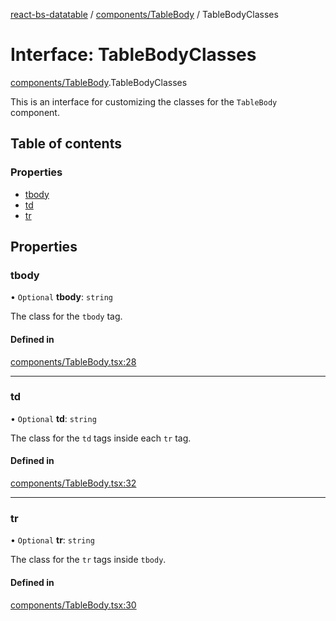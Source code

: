 [react-bs-datatable](../README.md) / [components/TableBody](../modules/components_TableBody.md) / TableBodyClasses

# Interface: TableBodyClasses

[components/TableBody](../modules/components_TableBody.md).TableBodyClasses

This is an interface for customizing the classes for
the `TableBody` component.

## Table of contents

### Properties

- [tbody](components_TableBody.TableBodyClasses.md#tbody)
- [td](components_TableBody.TableBodyClasses.md#td)
- [tr](components_TableBody.TableBodyClasses.md#tr)

## Properties

### tbody

• `Optional` **tbody**: `string`

The class for the `tbody` tag.

#### Defined in

[components/TableBody.tsx:28](https://github.com/imballinst/react-bs-datatable/blob/f45e78e/src/components/TableBody.tsx#L28)

___

### td

• `Optional` **td**: `string`

The class for the `td` tags inside each `tr` tag.

#### Defined in

[components/TableBody.tsx:32](https://github.com/imballinst/react-bs-datatable/blob/f45e78e/src/components/TableBody.tsx#L32)

___

### tr

• `Optional` **tr**: `string`

The class for the `tr` tags inside `tbody`.

#### Defined in

[components/TableBody.tsx:30](https://github.com/imballinst/react-bs-datatable/blob/f45e78e/src/components/TableBody.tsx#L30)
